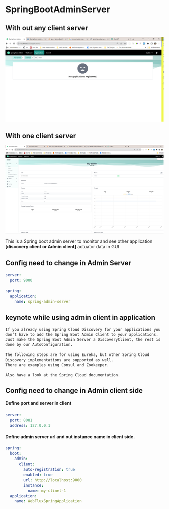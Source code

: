 # SpringBootAdminServer

## With out any client server
![Admin Server with any client GUI](/Images/with%20out%20any%20admin%20client%20server.png)

## With one client server
![Admin Server with any client GUI](/Images/with%20a%20admin%20client%20server.png)

This is a Spring boot admin server to monitor and see other application **[discovery client or Admin client]** actuator data in GUI

## Config need to change in Admin Server
```yaml
server:
  port: 9000

spring:
  application:
    name: spring-admin-server
```

## keynote while using admin client  in application
```text
If you already using Spring Cloud Discovery for your applications you don’t have to add the Spring Boot Admin Client to your applications. 
Just make the Spring Boot Admin Server a DiscoveryClient, the rest is done by our AutoConfiguration.

The following steps are for using Eureka, but other Spring Cloud Discovery implementations are supported as well. 
There are examples using Consul and Zookeeper.

Also have a look at the Spring Cloud documentation.
```

## Config need to change in Admin client side
#### Define port and server in client  
```yaml
server:
  port: 8081
  address: 127.0.0.1

```
#### Define admin server url and out instance name in client side.
```yaml
spring:
  boot:
    admin:
      client:
        auto-registration: true
        enabled: true
        url: http://localhost:9000
        instance:
          name: my-clinet-1
  application:
    name: WebFluxSpringApplication

```


